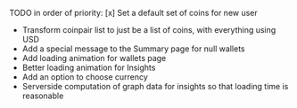 TODO in order of priority:
[x] Set a default set of coins for new user
* Transform coinpair list to just be a list of coins, with everything using USD
* Add a special message to the Summary page for null wallets
* Add loading animation for wallets page
* Better loading animation for Insights
* Add an option to choose currency
* Serverside computation of graph data for insights so that loading time is reasonable
